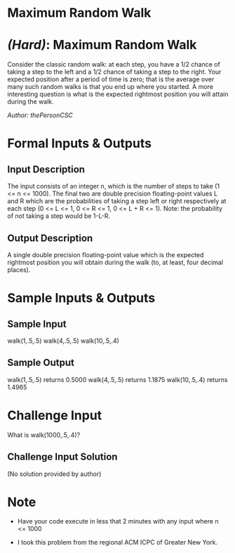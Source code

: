# Maximum Random Walk
<div class="md"><h1><a href="#HardIcon"></a> <em>(Hard)</em>: Maximum Random Walk</h1>
<p>Consider the classic random walk: at each step, you have a 1/2 chance of taking a step to the left and a 1/2 chance of taking a step to the right. Your expected position after a period of time is zero; that is the average over many such random walks is that you end up where you started. A more interesting question is what is the expected rightmost position you will attain during the walk.</p>
<p><em>Author: thePersonCSC</em></p>
<h1>Formal Inputs &amp; Outputs</h1>
<h2>Input Description</h2>
<p>The input consists of an integer n, which is the number of steps to take (1 &lt;= n &lt;= 1000). The final two are double precision floating-point values L and R which are the probabilities of taking a step left or right respectively at each step (0 &lt;= L &lt;= 1, 0 &lt;= R &lt;= 1, 0 &lt;= L + R &lt;= 1). Note: the probability of not taking a step would be 1-L-R.</p>
<h2>Output Description</h2>
<p>A single double precision floating-point value which is the expected rightmost position you will obtain during the walk (to, at least, four decimal places).</p>
<h1>Sample Inputs &amp; Outputs</h1>
<h2>Sample Input</h2>
<p>walk(1,.5,.5)
walk(4,.5,.5)
walk(10,.5,.4)</p>
<h2>Sample Output</h2>
<p>walk(1,.5,.5) returns 0.5000
walk(4,.5,.5) returns 1.1875
walk(10,.5,.4) returns 1.4965</p>
<h1>Challenge Input</h1>
<p>What is walk(1000,.5,.4)?</p>
<h2>Challenge Input Solution</h2>
<p>(No solution provided by author)</p>
<h1>Note</h1>
<ul>
<li><p>Have your code execute in less that 2 minutes with any input where n &lt;= 1000</p></li>
<li><p>I took this problem from the regional ACM ICPC of Greater New York.</p></li>
</ul>
</div>
